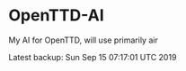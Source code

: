 # OpenTTD-AI
My AI for OpenTTD, will use primarily air

Latest backup: Sun Sep 15 07:17:01 UTC 2019
